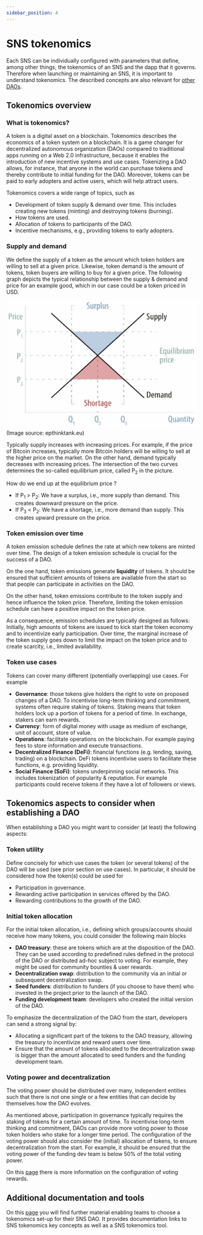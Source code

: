 ```yaml
---
sidebar_position: 4
---
```

# SNS tokenomics

Each SNS can be individually configured with parameters that define, among other things,
the tokenomics of an SNS and the dapp that it governs. 
Therefore when launching or maintaining an SNS, it is important to understand tokenomics.
The described concepts are also relevant for 
[other DAOs](../introduction/dao-alternatives.md).

## Tokenomics overview
### What is tokenomics?
A token is a digital asset on a blockchain. Tokenomics describes the economics of a token system on a blockchain. It is a game changer for decentralized autonomous organization (DAOs) compared to traditional apps running on a Web 2.0 infrastructure, because it enables the introduction of new incentive systems and use cases. Tokenizing a DAO allows, for instance, that anyone in the world can purchase tokens and thereby contribute to initial funding for the DAO. Moreover, tokens can be paid to early adopters and active users, which will help attract users.

Tokenomics covers a wide range of topics, such as 
* Development of token supply & demand over time. This includes creating new tokens (minting) and destroying tokens (burning).
* How tokens are used.
* Allocation of tokens to participants of the DAO.
* Incentive mechanisms, e.g., providing tokens to early adopters.   

### Supply and demand
We define the supply of a token as the amount which token holders are willing to sell at a given price. Likewise, token demand is the amount of tokens, token buyers are willing to buy for a given price. The following graph depicts the typical relationship between the supply & demand and price for an example good, which in our case could be a token priced in USD. 

![](./_attachments/graph_supply_demand.png)
(Image source: epthinktank.eu)

Typically supply increases with increasing prices. For example, if the price of Bitcoin increases, typically more Bitcoin holders will be willing to sell at the higher price on the market. On the other hand, demand typically decreases with increasing prices. The intersection of the two curves determines the so-called equilibrium price, called P<sub>2</sub> in the picture.

How do we end up at the equilibrium price ?
* If P<sub>1</sub> > P<sub>2</sub>: We have a surplus, i.e., more supply than demand. This creates downward pressure on the price. 
* If P<sub>3</sub> < P<sub>2</sub>: We have a shortage, i.e., more demand than supply. This creates upward pressure on the price. 
### Token emission over time
A token emission schedule defines the rate at which new tokens are minted over time. The design of a token emission schedule is crucial for the success of a DAO. 

On the one hand, token emissions generate **liquidity** of tokens. It should be ensured that sufficient amounts of tokens are available from the start so that people can participate in activities on the DAO. 

On the other hand, token emissions contribute to the token supply and hence influence the token price. Therefore, limiting the token emission schedule can have a positive impact on the token price. 

As a consequence, emission schedules are typically designed as follows: Initially, high amounts of tokens are issued to kick start the token economy and to incentivize early participation. Over time, the marginal increase of the token supply goes down to limit the impact on the token price and to create scarcity, i.e., limited availability.    

### Token use cases
Tokens can cover many different (potentially overlapping) use cases. For example 
* **Governance**: those tokens give holders the right to vote on proposed changes of a DAO. 
To incentivise long-term thinking and commitment, systems often require staking of tokens. Staking means that token holders lock up a portion of tokens for a period of time. In exchange, stakers can earn rewards.
* **Currency**: form of digital money with usage as medium of exchange, unit of account, store of value. 
* **Operations**: facilitate operations on the blockchain. For example paying fees to store information and execute transactions.
* **Decentralized Finance (DeFi)**: financial functions (e.g. lending, saving, trading) on a blockchain. 
DeFi tokens incentivise users to facilitate these functions, e.g. providing liquidity.
* **Social Finance (SoFi)**: tokens underpinning social networks. This includes tokenization of popularity & reputation. For example participants could receive tokens if they have a lot of followers or views.


## Tokenomics aspects to consider when establishing a DAO
When establishing a DAO you might want to consider (at least) the following aspects: 

### Token utility
Define concisely for which use cases the token (or several tokens) of the DAO will be used (see prior section on use cases).  In particular, it should be considered how the token(s) could be used for 
* Participation in governance.
* Rewarding active participation in services offered by the DAO.
* Rewarding contributions to the growth of the DAO.

### Initial token allocation
For the initial token allocation, i.e., defining which groups/accounts should receive how many tokens, you could consider the following main blocks

* **DAO treasury**: these are tokens which are at the disposition of the DAO. They can be used according to predefined rules defined in the protocol of the DAO or distributed ad-hoc subject to voting. For example, they might be used for community bounties & user rewards.
* **Decentralization swap**: distribution to the community via an initial or subsequent decentralization swap. 
* **Seed funders**: distribution to funders (if you choose to have them) who invested in the project prior to the launch of the DAO.  
* **Funding development team**: developers who created the initial version of the DAO. 

To emphasize the decentralization of the DAO from the start, developers can send a strong signal by:
* Allocating a significant part of the tokens to the DAO treasury, allowing the treasury to incentivize and reward users over time. 
* Ensure that the amount of tokens allocated to the decentralization swap is bigger than the amount allocated to seed funders and the funding development team.  

### Voting power and decentralization
The voting power should be distributed over many, independent entities such that there is not one single or a few entities that can decide by themselves how the DAO evolves.

As mentioned above, participation in governance typically requires the staking of tokens for a certain amount of time. To incentivise long-term thinking and commitment, DAOs can provide more voting power to those token holders who stake for a longer time period. The configuration of the voting power should also consider the (initial) allocation of tokens, to ensure decentralization from the start. For example, it should be ensured that the voting power of the funding dev team is below 50% of the total voting power. 

On this [page](rewards.md) there is more information on the configuration of voting rewards. 

## Additional documentation and tools
On this [page](https://wiki.internetcomputer.org/wiki/How-To:_SNS_tokenomics_configuration)
you will find further material enabling teams to choose a tokenomics set-up for their
SNS DAO.
It provides documentation links to SNS tokenomics key concepts as well as a SNS
tokenomics tool.


